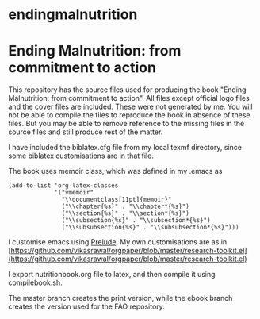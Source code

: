 # endingmalnutrition
# Ending Malnutrition: from commitment to action

This repository has the source files used for producing the book "Ending Malnutrition: from commitment to action". 
All files except official logo files and the cover files are included. These were not generated by me. You will not be able to compile the files to reproduce the book in absence of these files. But you may be able to remove reference to the missing files in the source files and still produce rest of the matter.

I have included the biblatex.cfg file from my local texmf directory, since some biblatex customisations are in that file.

The book uses memoir class, which was defined in my .emacs as 

    (add-to-list 'org-latex-classes
                 '("vmemoir"
                   "\\documentclass[11pt]{memoir}"
                   ("\\chapter{%s}" . "\\chapter*{%s}")
                   ("\\section{%s}" . "\\section*{%s}")
                   ("\\subsection{%s}" . "\\subsection*{%s}")
                   ("\\subsubsection{%s}" . "\\subsubsection*{%s}")))


I customise emacs using [Prelude](https://github.com/bbatsov/prelude). My own customisations are as in [https://github.com/vikasrawal/orgpaper/blob/master/research-toolkit.el](https://github.com/vikasrawal/orgpaper/blob/master/research-toolkit.el)

I export nutritionbook.org file to latex, and then compile it using compilebook.sh.

The master branch creates the print version, while the ebook branch creates the version used for the FAO repository.
